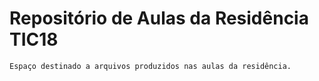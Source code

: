 # Repositório de Aulas da Residência TIC18

```
Espaço destinado a arquivos produzidos nas aulas da residência.
```